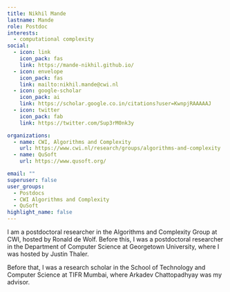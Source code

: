 ```yaml
---
title: Nikhil Mande
lastname: Mande
role: Postdoc
interests:
  - computational complexity
social:
  - icon: link
    icon_pack: fas
    link: https://mande-nikhil.github.io/
  - icon: envelope
    icon_pack: fas
    link: mailto:nikhil.mande@cwi.nl
  - icon: google-scholar
    icon_pack: ai
    link: https://scholar.google.co.in/citations?user=KwnpjRAAAAAJ
  - icon: twitter
    icon_pack: fab
    link: https://twitter.com/Sup3rM0nk3y

organizations:
  - name: CWI, Algorithms and Complexity
    url: https://www.cwi.nl/research/groups/algorithms-and-complexity
  - name: QuSoft
    url: https://www.qusoft.org/

email: ""
superuser: false
user_groups:
  - Postdocs
  - CWI Algorithms and Complexity
  - QuSoft
highlight_name: false
---
```


I am a postdoctoral researcher in the Algorithms and Complexity Group at CWI, hosted by Ronald de Wolf. Before this, I was a postdoctoral researcher in the Department of Computer Science at Georgetown University, where I was hosted by Justin Thaler.

Before that, I was a research scholar in the School of Technology and Computer Science at TIFR Mumbai, where Arkadev Chattopadhyay was my advisor.

